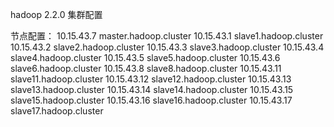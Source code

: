 ﻿
hadoop 2.2.0 集群配置

节点配置：
10.15.43.7 master.hadoop.cluster
10.15.43.1 slave1.hadoop.cluster
10.15.43.2 slave2.hadoop.cluster
10.15.43.3 slave3.hadoop.cluster
10.15.43.4 slave4.hadoop.cluster
10.15.43.5 slave5.hadoop.cluster
10.15.43.6 slave6.hadoop.cluster
10.15.43.8 slave8.hadoop.cluster
10.15.43.11 slave11.hadoop.cluster
10.15.43.12 slave12.hadoop.cluster
10.15.43.13 slave13.hadoop.cluster
10.15.43.14 slave14.hadoop.cluster
10.15.43.15 slave15.hadoop.cluster
10.15.43.16 slave16.hadoop.cluster
10.15.43.17 slave17.hadoop.cluster


